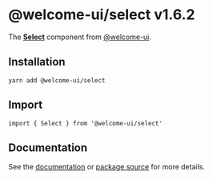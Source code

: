 # @welcome-ui/select v1.6.2
  
The **[Select](http://welcome-ui.com/fields/select)** component from [@welcome-ui](http://welcome-ui.com).

## Installation

    yarn add @welcome-ui/select

## Import

    import { Select } from '@welcome-ui/select'

## Documentation

See the [documentation](http://welcome-ui.com/fields/select) or [package source](https://github.com/WTTJ/welcome-ui/tree/v1.6.2/packages/Select) for more details.
